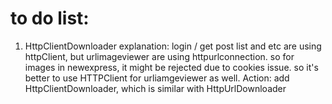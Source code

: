 to do list:
====
1. HttpClientDownloader
explanation: login / get post list and etc are using httpClient, but urlimageviewer are using httpurlconnection. so for images in newexpress, it might be rejected due to cookies issue. so it's better to use HTTPClient for urliamgeviewer as well. 
Action: add HttpClientDownloader, which is similar with HttpUrlDownloader

